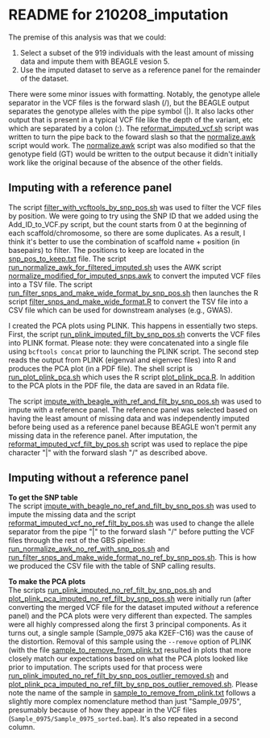# README for 210208_imputation
The premise of this analysis was that we could:
1. Select a subset of the 919 individuals with the least amount of missing data and impute them with BEAGLE vesion 5.
2. Use the imputed dataset to serve as a reference panel for the remainder of the dataset.

There were some minor issues with formatting. Notably, the genotype allele separator in the VCF files is the forward slash (/), but the BEAGLE output separates the genotype alleles with the pipe symbol (|). It also lacks other output that is present in a typical VCF file like the depth of the variant, etc which are separated by a colon (:).  The [reformat_imputed_vcf.sh](reformat_imputed_vcf.sh) script was written to turn the pipe back to the foward slash so that the [normalize.awk](normalize.awk) script would work. The [normalize.awk](normalize.awk) script was also modified so that the genotype field (GT) would be written to the output because it didn't initially work like the original because of the absence of the other fields.

## Imputing with a reference panel
The script [filter_with_vcftools_by_snp_pos.sh](filter_with_vcftools_by_snp_pos.sh) was used to filter the VCF files by position. We were going to try using the SNP ID that we added using the Add_ID_to_VCF.py script, but the count starts from 0 at the beginning of each scaffold/chromosome, so there are some duplicates. As a result, I think it's better to use the combination of scaffold name + position (in basepairs) to filter. The positions to keep are located in the [snp_pos_to_keep.txt](snp_pos_to_keep.txt) file. The script [run_normalize_awk_for_filtered_imputed.sh](run_normalize_awk_for_filtered_imputed.sh) uses the AWK script [normalize_modified_for_imputed_snps.awk](normalize_modified_for_imputed_snps.awk) to convert the imputed VCF files into a TSV file. The script [run_filter_snps_and_make_wide_format_by_snp_pos.sh](run_filter_snps_and_make_wide_format_by_snp_pos.sh) then launches the R script [filter_snps_and_make_wide_format.R](filter_snps_and_make_wide_format.R) to convert the TSV file into a CSV file which can be used for downstream analyses (e.g., GWAS).

I created the PCA plots using PLINK. This happens in essentially two steps. First, the script [run_plink_imputed_filt_by_snp_pos.sh](run_plink_imputed_filt_by_snp_pos.sh) converts the VCF files into PLINK format. Please note: they were concatenated into a single file using ```bcftools concat``` prior to launching the PLINK script. The second step reads the output from PLINK (eigenval and eigenvec files) into R and produces the PCA plot (in a PDF file). The shell script is [run_plot_plink_pca.sh](run_plot_plink_pca.sh) which uses the R script [plot_plink_pca.R](plot_plink_pca.R). In addition to the PCA plots in the PDF file, the data are saved in an Rdata file.

The script [impute_with_beagle_with_ref_and_filt_by_snp_pos.sh](impute_with_beagle_with_ref_and_filt_by_snp_pos.sh) was used to impute with a reference panel. The reference panel was selected based on having the least amount of missing data and was independently imputed before being used as a reference panel because BEAGLE won't permit any missing data in the reference panel. After imputation, the [reformat_imputed_vcf_filt_by_pos.sh](reformat_imputed_vcf_filt_by_pos.sh) script was used to replace the pipe character "|" with the forward slash "/" as described above.

## Imputing without a reference panel

**To get the SNP table**<br>
The script [impute_with_beagle_no_ref_and_filt_by_snp_pos.sh](impute_with_beagle_no_ref_and_filt_by_snp_pos.sh) was used to impute the missing data and the script [reformat_imputed_vcf_no_ref_filt_by_pos.sh](reformat_imputed_vcf_no_ref_filt_by_pos.sh) was used to change the allele separator from the pipe "|" to the forward slash "/" before putting the VCF files through the rest of the GBS pipeline: [run_normalize_awk_no_ref_with_snp_pos.sh](run_normalize_awk_no_ref_with_snp_pos.sh) and [run_filter_snps_and_make_wide_format_no_ref_by_snp_pos.sh](run_filter_snps_and_make_wide_format_no_ref_by_snp_pos.sh). This is how we produced the CSV file with the table of SNP calling results.

**To make the PCA plots**<br>
The scripts [run_plink_imputed_no_ref_filt_by_snp_pos.sh](run_plink_imputed_no_ref_filt_by_snp_pos.sh) and [plot_plink_pca_imputed_no_ref_filt_by_snp_pos.sh](plot_plink_pca_imputed_no_ref_filt_by_snp_pos.sh) were initially run (after converting the merged VCF file for the dataset imputed _without_ a reference panel) and the PCA plots were very different than expected. The samples were all highly compressed along the first 3 principal components. As it turns out, a single sample (Sample_0975 aka K2EF-C16) was the cause of the distortion. Removal of this sample using the ```--remove``` option of PLINK (with the file  [sample_to_remove_from_plink.txt](sample_to_remove_from_plink.txt) resulted in plots that more closely match our expectations based on what the PCA plots looked like prior to imputation. The scripts used for that process were [run_plink_imputed_no_ref_filt_by_snp_pos_outlier_removed.sh](run_plink_imputed_no_ref_filt_by_snp_pos_outlier_removed.sh) and [plot_plink_pca_imputed_no_ref_filt_by_snp_pos_outlier_removed.sh](plot_plink_pca_imputed_no_ref_filt_by_snp_pos_outlier_removed.sh). Please note the name of the sample in [sample_to_remove_from_plink.txt](sample_to_remove_from_plink.txt) follows a slightly more complex nomenclature method than just "Sample_0975", presumably because of how they appear in the VCF files (```Sample_0975/Sample_0975_sorted.bam```). It's also repeated in a second column.
